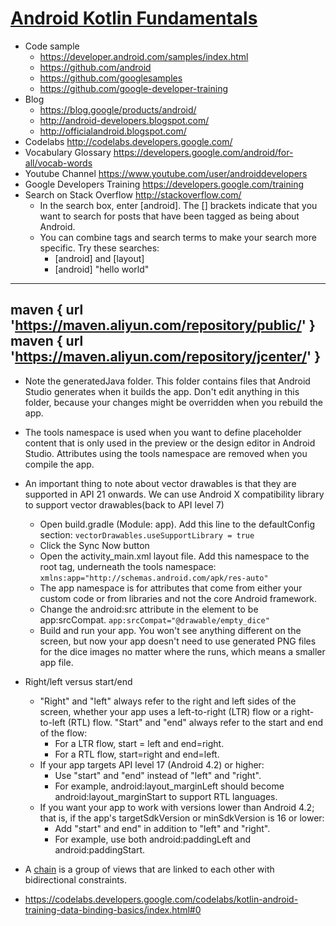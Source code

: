 # [Android Kotlin Fundamentals](https://developer.android.com/courses/kotlin-android-fundamentals/overview)
- Code sample
    - https://developer.android.com/samples/index.html
    - https://github.com/android
    - https://github.com/googlesamples
    - https://github.com/google-developer-training
- Blog
    - https://blog.google/products/android/
    - http://android-developers.blogspot.com/
    - http://officialandroid.blogspot.com/
- Codelabs http://codelabs.developers.google.com/
- Vocabulary Glossary https://developers.google.com/android/for-all/vocab-words
- Youtube Channel https://www.youtube.com/user/androiddevelopers
- Google Developers Training https://developers.google.com/training
- Search on Stack Overflow http://stackoverflow.com/
    - In the search box, enter [android]. The [] brackets indicate that you want to search for posts that have been tagged as being about Android.
    - You can combine tags and search terms to make your search more specific. Try these searches:
        - [android] and [layout]
        - [android] "hello world"
----
maven { url 'https://maven.aliyun.com/repository/public/' }
maven { url 'https://maven.aliyun.com/repository/jcenter/' }
----
- Note the generatedJava folder. This folder contains files that Android Studio generates when it builds the app. Don't edit anything in this folder, because your changes might be overridden when you rebuild the app.
- The tools namespace is used when you want to define placeholder content that is only used in the preview or the design editor in Android Studio. Attributes using the tools namespace are removed when you compile the app.
- An important thing to note about vector drawables is that they are supported in API 21 onwards. We can use Android X compatibility library to support vector drawables(back to API level 7)
    - Open build.gradle (Module: app). Add this line to the defaultConfig section:
    ``` vectorDrawables.useSupportLibrary = true ```
    - Click the Sync Now button
    - Open the activity_main.xml layout file. Add this namespace to the root <LinearLayout> tag, underneath the tools namespace:
    ```xmlns:app="http://schemas.android.com/apk/res-auto"```
    - The app namespace is for attributes that come from either your custom code or from libraries and not the core Android framework.
    - Change the android:src attribute in the <ImageView> element to be app:srcCompat.
    ```app:srcCompat="@drawable/empty_dice"```
    - Build and run your app. You won't see anything different on the screen, but now your app doesn't need to use generated PNG files for the dice images no matter where the runs, which means a smaller app file.
- Right/left versus start/end
    - "Right" and "left" always refer to the right and left sides of the screen, whether your app uses a left-to-right (LTR) flow or a right-to-left (RTL) flow. "Start" and "end" always refer to the start and end of the flow:
        - For a LTR flow, start = left and end=right.
        - For a RTL flow, start=right and end=left.
    - If your app targets API level 17 (Android 4.2) or higher:
        - Use "start" and "end" instead of "left" and "right".
        - For example, android:layout_marginLeft should become android:layout_marginStart to support RTL languages.
    - If you want your app to work with versions lower than Android 4.2; that is, if the app's targetSdkVersion or minSdkVersion is 16 or lower:
        - Add "start" and end" in addition to "left" and "right".
        - For example, use both android:paddingLeft and android:paddingStart.
- A [chain](https://developer.android.com/training/constraint-layout/#constrain-chain) is a group of views that are linked to each other with bidirectional constraints.

- https://codelabs.developers.google.com/codelabs/kotlin-android-training-data-binding-basics/index.html#0

